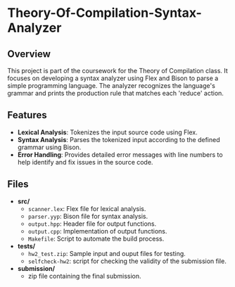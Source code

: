 <h1>Theory-Of-Compilation-Syntax-Analyzer</h1>

<h2>Overview</h2>
<p>This project is part of the coursework for the Theory of Compilation class. It focuses on developing a syntax analyzer using Flex and Bison to parse a simple programming language. The analyzer recognizes the language's grammar and prints the production rule that matches each 'reduce' action.</p>

<h2>Features</h2>
<ul>
    <li><strong>Lexical Analysis</strong>: Tokenizes the input source code using Flex.</li>
    <li><strong>Syntax Analysis</strong>: Parses the tokenized input according to the defined grammar using Bison.</li>
    <li><strong>Error Handling</strong>: Provides detailed error messages with line numbers to help identify and fix issues in the source code.</li>
</ul>

<h2>Files</h2>
<ul>
    <li><strong>src/</strong>
        <ul>
            <li><code>scanner.lex</code>: Flex file for lexical analysis.</li>
            <li><code>parser.yyp</code>: Bison file for syntax analysis.</li>
            <li><code>output.hpp</code>: Header file for output functions.</li>
            <li><code>output.cpp</code>: Implementation of output functions.</li>
            <li><code>Makefile</code>: Script to automate the build process.</li>
        </ul>
    </li>
    <li><strong>tests/</strong>
        <ul>
            <li><code>hw2_test.zip</code>: Sample input and ouput files for testing.</li>
            <li><code>selfcheck-hw2</code>: script for checking the validity of the submission file</code>.</li>
        </ul>
    </li>
  <li><strong>submission/</strong>
        <ul>
            <li>zip file containing the final submission.</li>
        </ul>
    </li>
</ul>
